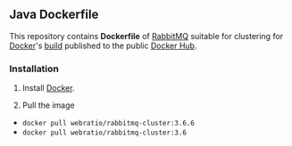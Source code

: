## Java Dockerfile

This repository contains **Dockerfile** of [RabbitMQ](https://www.rabbitmq.com/) suitable for clustering for [Docker](https://www.docker.com/)'s [build](https://registry.hub.docker.com/u/webratio/java/) published to the public [Docker Hub](https://hub.docker.com/).

### Installation

1. Install [Docker](https://www.docker.com/).

2. Pull the image 
  * `docker pull webratio/rabbitmq-cluster:3.6.6`
  * `docker pull webratio/rabbitmq-cluster:3.6`
